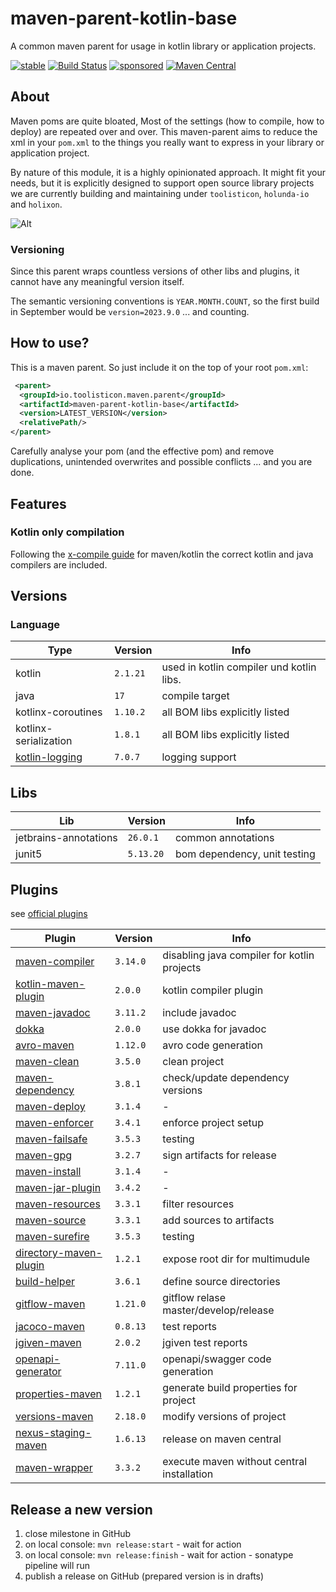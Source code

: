 # maven-parent-kotlin-base

A common maven parent for usage in kotlin library or application projects.

[![stable](https://img.shields.io/badge/lifecycle-STABLE-green.svg)](https://github.com/holisticon#open-source-lifecycle)
[![Build Status](https://github.com/toolisticon/maven-parent-kotlin-base/workflows/Development%20branches/badge.svg)](https://github.com/toolisticon/maven-parent-kotlin-base/actions)
[![sponsored](https://img.shields.io/badge/sponsoredBy-Holisticon-RED.svg)](https://holisticon.de/)
[![Maven Central](https://maven-badges.herokuapp.com/maven-central/io.toolisticon.maven.parent/maven-parent-kotlin-base/badge.svg)](https://maven-badges.herokuapp.com/maven-central/io.toolisticon.maven.parent/maven-parent-kotlin-base)

## About

Maven poms are quite bloated, Most of the settings (how to compile, how to deploy) are repeated over and over.
This maven-parent aims to reduce the xml in your `pom.xml` to the things you really want to express in your library or application project.

By nature of this module, it is a highly opinionated approach. It might fit your needs, but it is explicitly designed to support open source library
projects we are currently building and maintaining under `toolisticon`, `holunda-io` and `holixon`.

![Alt](https://repobeats.axiom.co/api/embed/e8f5fb21acc9cb5a90b05b63164ce38fbd473b48.svg "Repobeats analytics image")

### Versioning

Since this parent wraps countless versions of other libs and plugins, it cannot have any meaningful version itself.

The semantic versioning conventions is `YEAR.MONTH.COUNT`, so the first build in September would be `version=2023.9.0` ... and counting.

## How to use?

This is a maven parent. So just include it on the top of your root `pom.xml`:

```xml
 <parent>
  <groupId>io.toolisticon.maven.parent</groupId>
  <artifactId>maven-parent-kotlin-base</artifactId>
  <version>LATEST_VERSION</version>
  <relativePath/>
</parent>
```

Carefully analyse your pom (and the effective pom) and remove duplications, unintended overwrites and possible conflicts ... and you are done.

## Features

### Kotlin only compilation

Following the [x-compile guide](https://kotlinlang.org/docs/maven.html#compile-kotlin-and-java-sources) for maven/kotlin the correct kotlin and java compilers
are included.

## Versions

### Language

| Type                  | Version  | Info                                      |
|-----------------------|----------|-------------------------------------------|
| kotlin                | `2.1.21` | used in kotlin compiler und kotlin libs.  |
| java                  | `17`     | compile target                            |
| kotlinx-coroutines    | `1.10.2` | all BOM libs explicitly listed            |
| kotlinx-serialization | `1.8.1`  | all BOM libs explicitly listed            |
| [kotlin-logging](https://github.com/oshai/kotlin-logging)    | `7.0.7`  | logging support                           |

## Libs

| Lib    | Version  | Info                                 |
|--------|----------|--------------------------------------|
| jetbrains-annotations | `26.0.1` | common annotations  |
| junit5 | `5.13.20` | bom dependency, unit testing       |

## Plugins

see [official plugins](https://maven.apache.org/plugins/index.html)

| Plugin                                                                                                                  | Version  | Info                                        |
|-------------------------------------------------------------------------------------------------------------------------|----------|---------------------------------------------|
| [maven-compiler](https://maven.apache.org/plugins/maven-compiler-plugin/)                                               | `3.14.0` | disabling java compiler for kotlin projects |
| [kotlin-maven-plugin](https://kotlinlang.org/docs/maven.html)                                                           | `2.0.0`  | kotlin compiler plugin                      |
| [maven-javadoc](https://maven.apache.org/plugins/maven-javadoc-plugin/)                                                 | `3.11.2` | include javadoc                             |
| [dokka](https://kotlinlang.org/docs/dokka-maven.html#apply-dokka)                                                       | `2.0.0`  | use dokka for javadoc                       |
| [avro-maven](https://avro.apache.org/docs/1.11.1/getting-started-java/)                                                 | `1.12.0` | avro code generation                        |
| [maven-clean](https://maven.apache.org/plugins/maven-clean-plugin/)                                                     | `3.5.0`  | clean project                               |
| [maven-dependency](https://maven.apache.org/plugins/maven-dependency-plugin/)                                           | `3.8.1`  | check/update dependency versions            |
| [maven-deploy](https://maven.apache.org/plugins/maven-deploy-plugin/)                                                   | `3.1.4`  | -                                           |
| [maven-enforcer](https://maven.apache.org/enforcer/maven-enforcer-plugin/)                                              | `3.4.1`  | enforce project setup                       |
| [maven-failsafe](https://maven.apache.org/surefire/maven-failsafe-plugin/)                                              | `3.5.3`  | testing                                     |
| [maven-gpg](https://maven.apache.org/plugins/maven-gpg-plugin/)                                                         | `3.2.7`  | sign artifacts for release                  |
| [maven-install](https://maven.apache.org/plugins/maven-install-plugin/)                                                 | `3.1.4`  | -                                           |
| [maven-jar-plugin](https://maven.apache.org/plugins/maven-jar-plugin/)                                                  | `3.4.2`  | -                                           |
| [maven-resources](https://maven.apache.org/plugins/maven-resources-plugin/)                                             | `3.3.1`  | filter resources                            |
| [maven-source](https://maven.apache.org/plugins/maven-source-plugin/)                                                   | `3.3.1`  | add sources to artifacts                    |
| [maven-surefire](https://maven.apache.org/surefire/maven-surefire-plugin/)                                              | `3.5.3`  | testing                                     |
| [directory-maven-plugin](https://github.com/hazendaz/directory-maven-plugin)                                                                   | `1.2.1`  | expose root dir for multimudule | 
| [build-helper](https://www.mojohaus.org/build-helper-maven-plugin/)                                                     | `3.6.1`  | define source directories                   |
| [gitflow-maven](https://aleksandr-m.github.io/gitflow-maven-plugin/)                                                    | `1.21.0` | gitflow relase master/develop/release       |
| [jacoco-maven](https://www.eclemma.org/jacoco/trunk/doc/maven.html)                                                     | `0.8.13` | test reports                                |
| [jgiven-maven](https://jgiven.org/userguide/#_maven)                                                                    | `2.0.2`  | jgiven test reports                         |
| [openapi-generator](https://github.com/OpenAPITools/openapi-generator/tree/master/modules/openapi-generator-maven-plugin) | `7.11.0` | openapi/swagger code generation             |
| [properties-maven](https://www.mojohaus.org/properties-maven-plugin/)                                                   | `1.2.1`  | generate build properties for project       |
| [versions-maven](https://www.mojohaus.org/versions/versions-maven-plugin/index.html)                                    | `2.18.0` | modify versions of project                  |
| [nexus-staging-maven](https://github.com/sonatype/nexus-maven-plugins/blob/main/staging/maven-plugin/README.md)         | `1.6.13` | release on maven central                    |
| [maven-wrapper](https://maven.apache.org/wrapper/maven-wrapper-plugin/plugin-info.html)                                 | `3.3.2`  | execute maven without central installation  |

## Release a new version

1. close milestone in GitHub
1. on local console: `mvn release:start` - wait for action
1. on local console: `mvn release:finish` - wait for action - sonatype pipeline will run
1. publish a release on GitHub (prepared version is in drafts)
